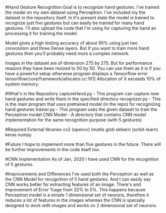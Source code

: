 #Hand Gesture Recognition
Goal is to recognize hand gestures. I've trained the model on my own dataset using Perceptron. I've included my the dataset in the repository itself. In it's present state the model is trained to recognize just five gestures but can easily be trained for many hand gestures. I'll also upload the code that I'm using for capturing the hand an processing it for training the model.

Model gives a high testing accuracy of about 95% using just two convolution and three Dense layers. But if you want to train more hand gestures then you'll probably need more a complex network.

Images in the dataset are of dimension 275 by 275. But for performance reasons they have been resized to 50 by 50. You can use them as it is if you have a powerful setup otherwise program displays a Tensorflow error tensorflow/core/framework/allocator.cc:101] Allocation of X exceeds 10% of system memory.

#What's in the Repository
captureHand.py - This program can capture new hand gestures and write them in the specified directory
recognizer.py - This is the main program that uses pretrained model (in the repo) for recognizing hand gestures
trainer.py - This program uses the given dataset to train the Perceptron model
CNN Model - A directory that contains CNN model implementation for the same recognition purpose (with 5 gestures)

#Required External libraries
cv2 (opencv)
imutils
glob
sklearn (scikit-learn)
keras
numpy

#Future
I hope to implement more than five gestures in the future. There will be further improvements in the code itself too.

#CNN Implementation
As of Jan, 2020 I have used CNN for the recognition of 5 gestures. 

#Improvements and Differences
I've used both the Perceptron as well as the CNN Model for recognition of 5 hand gestures. And I can easily say CNN works better for extracting features of an image. There's and improvement of Error %age from 32% to 5%. This happens because Perceptron model is a simple 1 dimensional set of neurons, therefore it reduces a lot of features in the images whereas the CNN is specially designed to work with images and works on 2 dimensional set of neurons.
